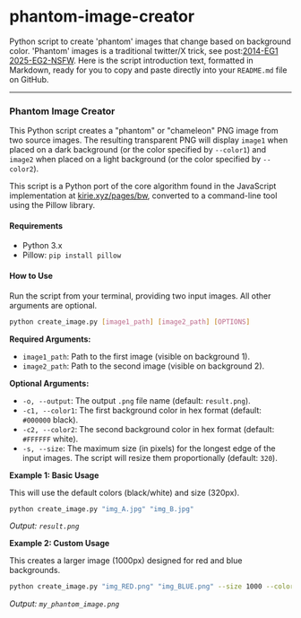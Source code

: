 # phantom-image-creator
Python script to create 'phantom' images that change based on background color.
'Phantom' images is a traditional twitter/X trick, see post:[2014-EG1](https://x.com/AaronFriedman/status/422693248675479552) [2025-EG2-NSFW](https://x.com/Mao80y/status/1981263718563627367).
Here is the script introduction text, formatted in Markdown, ready for you to copy and paste directly into your `README.md` file on GitHub.

-----

### Phantom Image Creator

This Python script creates a "phantom" or "chameleon" PNG image from two source images. The resulting transparent PNG will display `image1` when placed on a dark background (or the color specified by `--color1`) and `image2` when placed on a light background (or the color specified by `--color2`).

This script is a Python port of the core algorithm found in the JavaScript implementation at [kirie.xyz/pages/bw](https://kirie.xyz/pages/bw), converted to a command-line tool using the Pillow library.

#### Requirements

  * Python 3.x
  * Pillow: `pip install pillow`

#### How to Use

Run the script from your terminal, providing two input images. All other arguments are optional.

```bash
python create_image.py [image1_path] [image2_path] [OPTIONS]
```

**Required Arguments:**

  * `image1_path`: Path to the first image (visible on background 1).
  * `image2_path`: Path to the second image (visible on background 2).

**Optional Arguments:**

  * `-o, --output`: The output `.png` file name (default: `result.png`).
  * `-c1, --color1`: The first background color in hex format (default: `#000000` black).
  * `-c2, --color2`: The second background color in hex format (default: `#FFFFFF` white).
  * `-s, --size`: The maximum size (in pixels) for the longest edge of the input images. The script will resize them proportionally (default: `320`).

**Example 1: Basic Usage**

This will use the default colors (black/white) and size (320px).

```bash
python create_image.py "img_A.jpg" "img_B.jpg"
```

*Output: `result.png`*

**Example 2: Custom Usage**

This creates a larger image (1000px) designed for red and blue backgrounds.

```bash
python create_image.py "img_RED.png" "img_BLUE.png" --size 1000 --color1 "#FF0000" --color2 "#0000FF" --output "my_phantom_image.png"
```

*Output: `my_phantom_image.png`*
